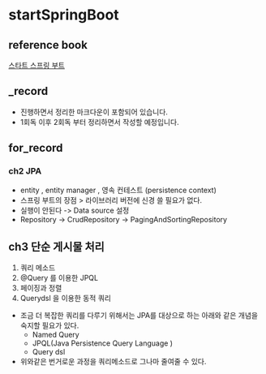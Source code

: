 # startSpringBoot

## reference book
[스타트 스프링 부트](http://www.namgarambooks.co.kr/entry/8-%EC%8A%A4%ED%83%80%ED%8A%B8-%EC%8A%A4%ED%94%84%EB%A7%81-%EB%B6%80%ED%8A%B8)

## _record
- 진행하면서 정리한 마크다운이 포함되어 있습니다.
- 1회독 이후 2회독 부터 정리하면서 작성할 예정입니다.

## for_record

### ch2 JPA
- entity , entity manager , 영속 컨테스트 (persistence context)
- 스프링 부트의 장점 > 라이브러리 버전에 신경 쓸 필요가 없다.
- 실행이 안된다 -> Data source 설정
- Repository -> CrudRepository -> PagingAndSortingRepository

## ch3 단순 게시물 처리 
1. 쿼리 메소드
1. @Query 를 이용한 JPQL
1. 페이징과 정렬
1. Querydsl 을 이용한 동적 쿼리 

- 조금 더 복잡한 쿼리를 다루기 위해서는 JPA를 대상으로 하는 아래와 같은 개념을 숙지할 필요가 있다.
    - Named Query 
    - JPQL(Java Persistence Query Language )
    - Query dsl
- 위와같은 번거로운 과정을 쿼리메소드로 그나마 줄여줄 수 있다.
    